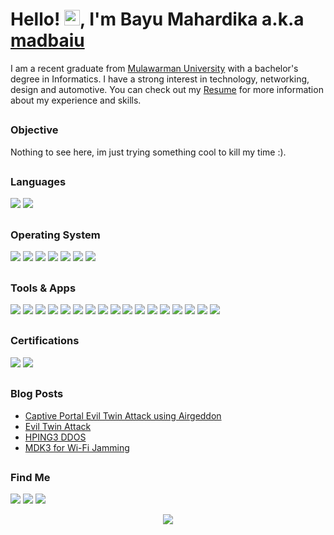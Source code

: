 Hello! <img src="https://media.giphy.com/media/hvRJCLFzcasrR4ia7z/giphy.gif" width="25px">, I'm Bayu Mahardika a.k.a [madbaiu](https://github.com/madbaiu)
==

I am a recent graduate from <a href="https://unmul.ac.id">Mulawarman University</a> with a bachelor's degree in Informatics. I have a strong interest in technology, networking, design and automotive.
You can check out my <a href="https://drive.google.com/file/d/1pDXLQZp_bqsKPuE--oUuhSyFv7DV9rIP/view?usp=sharing">Resume</a> for more information about my experience and skills.

##

### Objective

Nothing to see here, im just trying something cool to kill my time :).

##

### Languages
<div>
    <img src="https://img.shields.io/badge/Python-black?style=flat-square&logo=python&logoColor=3776AB" />
    <img src="https://img.shields.io/badge/C%2B%2B-black?style=flat-square&logo=cplusplus&logoColor=00599C" />
    <!-- <img src="" /> -->
</div>

##

### Operating System
<div>
    <img src="https://img.shields.io/badge/Linux-black?style=flat-square&logo=linux&logoColor=FCC624" />
    <img src="https://img.shields.io/badge/Windows-black?style=flat-square&logo=windows&logoColor=0078D4" />
    <img src="https://img.shields.io/badge/Mint-black?style=flat-square&logo=linuxmint&logoColor=87CF3E" />
    <img src="https://img.shields.io/badge/Kali-black?style=flat-square&logo=kalilinux&logoColor=557C94" />
    <img src="https://img.shields.io/badge/Debian-black?style=flat-square&logo=debian&logoColor=D70A53" />
    <img src="https://img.shields.io/badge/Ubuntu-black?style=flat-square&logo=ubuntu&logoColor=E95420" />
    <img src="https://img.shields.io/badge/Android-black?style=flat-square&logo=android&logoColor=34A853" />
    <!-- <img src="" /> -->
</div>

##

### Tools & Apps
<div>
    <img src="https://img.shields.io/badge/Wireshark-black?style=flat-square&logo=wireshark&logoColor=1679A7" />
    <img src="https://img.shields.io/badge/VirtualBox-black?style=flat-square&logo=virtualbox&logoColor=183A61" />
    <img src="https://img.shields.io/badge/Metasploit-black?style=flat-square&logo=metasploit&logoColor=2596CD" />
    <img src="https://img.shields.io/badge/Visual%20Studio%20Code-black?style=flat-square&logo=visualstudiocode&logoColor=007ACC" />
    <img src="https://img.shields.io/badge/GitHub-black?style=flat-square&logo=github&logoColor=ffffff" />
    <img src="https://img.shields.io/badge/FileZilla-black?style=flat-square&logo=filezilla&logoColor=BF0000" />
    <img src="https://img.shields.io/badge/Sublime-black?style=flat-square&logo=sublimetext&logoColor=FF9800" />
    <img src="https://img.shields.io/badge/AnyDesk-black?style=flat-square&logo=anydesk&logoColor=EF443B" />
    <img src="https://img.shields.io/badge/ProxMox-black?style=flat-square&logo=proxmox&logoColor=E57000" />
    <img src="https://img.shields.io/badge/TeamViewer-black?style=flat-square&logo=teamviewer&logoColor=004680" />
    <img src="https://img.shields.io/badge/VMware-black?style=flat-square&logo=vmware&logoColor=607078" />
    <img src="https://img.shields.io/badge/Adobe%20Photoshop-black?style=flat-square&logo=adobephotoshop&logoColor=31A8FF" />
    <img src="https://img.shields.io/badge/VEGAS%20Pro-black?style=flat-square&logo=vegas&logoColor=1765F6" />
    <img src="https://img.shields.io/badge/Adobe%20Lightroom-black?style=flat-square&logo=adobelightroom&logoColor=31A8FF" />
    <img src="https://img.shields.io/badge/CorelDRAW-black?style=flat-square&logo=coreldraw&logoColor=ffffff" />
    <img src="https://img.shields.io/badge/Git-black?style=flat-square&logo=git&logoColor=F05032" />
    <img src="https://img.shields.io/badge/XAMPP-black?style=flat-square&logo=xampp&logoColor=FB7A24" />
    <!-- <img src="" /> -->
</div>

##

### Certifications
<div>
<!--     <a href="https://127.0.0.1"><img src="https://img.shields.io/badge/-Security%2B-FF0000?&style=for-the-badge&logo=CompTIA&logoColor=white" /></a>
    <a href="https://127.0.0.1"><img src="https://img.shields.io/badge/-Network%2B-007ACC?&style=for-the-badge&logo=CompTIA&logoColor=white" /></a>
    <a href="https://127.0.0.1"><img src="https://img.shields.io/badge/-A%2B-4D4D4D?&style=for-the-badge&logo=CompTIA&logoColor=white" /></a>
    <a href="https://127.0.0.1"><img src="https://img.shields.io/badge/-CDSA-006400?&style=for-the-badge&logoColor=white" /></a>
    <a href="https://127.0.0.1"><img src="https://img.shields.io/badge/-CCD-000080?&style=for-the-badge&logoColor=white" /></a> -->
    <a href="https://127.0.0.1"><img src="https://img.shields.io/badge/MTCNA-293239?style=for-the-badge&logo=mikrotik" /></a>
    <a href="https://127.0.0.1"><img src="https://img.shields.io/badge/ITE-1BA0D7?style=for-the-badge&logo=cisco&logoColor=ffffff" /></a>
    <!-- <a href="https://127.0.0.1"><img src="" /></a> -->
</div>

##

### Blog Posts
<!-- BLOG-POST-LIST:START -->
- [Captive Portal Evil Twin Attack using Airgeddon](https://mrdbid.blogspot.com/2024/08/captive-portal-evil-twin-attack.html)
- [Evil Twin Attack](https://mrdbid.blogspot.com/2024/08/evil-twin-attack-dan-cara-menghindarinya.html)
- [HPING3 DDOS](https://mrdbid.blogspot.com/2019/12/ddos-attack-menggunakan-hping3.html)
- [MDK3 for Wi-Fi Jamming](https://mrdbid.blogspot.com/2019/12/wifi-jamming-menggunakan-mdk3.html)
<!-- BLOG-POST-LIST:END -->

##

### Find Me
<a href="https://www.linkedin.com/in/bmrd"><img src="https://img.shields.io/badge/LinkedIn-0077B5?style=for-the-badge&logo=linkedin&logoColor=white" /></a>
<a href="mailto:bmrdcollege@gmail.com"><img src="https://img.shields.io/badge/Gmail-D14836?style=for-the-badge&logo=gmail&logoColor=white" /></a>
<a href="https://linktr.ee/masbaiu"><img src="https://img.shields.io/badge/-LinkTree-006400?style=for-the-badge&logo=linktree" /></a>
<p align="center"><img src="https://komarev.com/ghpvc/?username=madbaiu&color=blueviolet&style=flat-square&label=Profile+Views" /></p>
